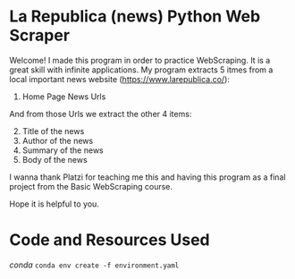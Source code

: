 # La Republica (news) Python Web Scraper


Welcome! I made this program in order to practice WebScraping.
It is a great skill with infinite applications.
My program extracts 5 itmes from a local important news website (https://www.larepublica.co/):

1. Home Page News Urls

And from those Urls we extract the other 4 items:

2. Title of the news
3. Author of the news
4. Summary of the news
5. Body of the news

I wanna thank Platzi for teaching me this and having this program as a final project from the Basic WebScraping course.

Hope it is helpful to you.

# Code and Resources Used
*conda* ```conda env create -f environment.yaml```
